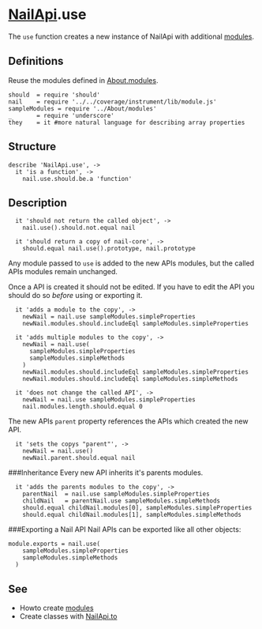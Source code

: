 [glob]: https://npmjs.org/package/glob
[grunt-contrib-coffee]: https://github.com/gruntjs/grunt-contrib-coffee
[grunt-istanbul-coverage]: https://github.com/daniellmb/grunt-istanbul-coverage
[grunt-istanbul]: https://github.com/taichi/grunt-istanbul
[grunt-simple-mocha]: https://github.com/yaymukund/grunt-simple-mocha
[grunt]: http://gruntjs.com/
[mocha]: https://npmjs.org/package/mocha
[should]: https://github.com/visionmedia/should.js
[underscore]: http://underscorejs.org

[About]: ..\About.coffee.md
[About.generic-commands]: ..\About\generic-commands.coffee.md
[About.meta-data]: ..\About\meta-data.coffee.md
[About.modules]: ..\About\modules.coffee.md
[NailApi]: ..\NailApi.coffee.md
[NailApi.lib]: lib.coffee.md
[NailApi.modules]: modules.coffee.md
[NailApi.parent]: parent.coffee.md
[NailApi.to]: to.coffee.md
[NailApi.use]: use.coffee.md

[nail]: https://github.com/noptic/nail
[npm]: https://github.com/noptic/nail

[NailApi].use
=============
The `use` function creates a new instance of NailApi with 
additional [modules][About.modules].

Definitions
-----------
Reuse the modules defined in [About.modules].

    should  = require 'should'
    nail    = require '../../coverage/instrument/lib/module.js'
    sampleModules = require '../About/modules'
    _       = require 'underscore'
    they    = it #more natural language for describing array properties

Structure
---------

    describe 'NailApi.use', ->
      it 'is a function', ->
        nail.use.should.be.a 'function'

Description
-----------

      it 'should not return the called object', ->
        nail.use().should.not.equal nail

      it 'should return a copy of nail-core', ->
        should.equal nail.use().prototype, nail.prototype

Any module passed to `use` is added to the new APIs modules, but the called APIs
modules remain unchanged.

Once a API is created it should not be edited. If you have to edit the API you
should do so *before* using or exporting it.

      it 'adds a module to the copy', ->
        newNail = nail.use sampleModules.simpleProperties
        newNail.modules.should.includeEql sampleModules.simpleProperties

      it 'adds multiple modules to the copy', ->
        newNail = nail.use(
          sampleModules.simpleProperties
          sampleModules.simpleMethods
        )
        newNail.modules.should.includeEql sampleModules.simpleProperties
        newNail.modules.should.includeEql sampleModules.simpleMethods
        
      it 'does not change the called API', ->
        newNail = nail.use sampleModules.simpleProperties
        nail.modules.length.should.equal 0

The new APIs `parent` property references the APIs which created the new API.

      it 'sets the copys "parent"', ->
        newNail = nail.use()
        newNail.parent.should.equal nail

###Inheritance
Every new API inherits it's parents modules.

      it 'adds the parents modules to the copy', ->
        parentNail  = nail.use sampleModules.simpleProperties
        childNail   = parentNail.use sampleModules.simpleMethods
        should.equal childNail.modules[0], sampleModules.simpleProperties
        should.equal childNail.modules[1], sampleModules.simpleMethods

###Exporting a Nail API
Nail APIs can be exported like all other objects:

    module.exports = nail.use(
        sampleModules.simpleProperties
        sampleModules.simpleMethods
      )
    
See
---

  - Howto create [modules][About.modules]
  - Create classes with [NailApi.to]